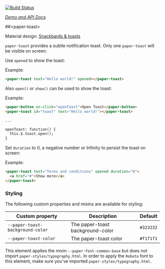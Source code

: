 
<!---

This README is automatically generated from the comments in these files:
paper-toast.html

Edit those files, and our readme bot will duplicate them over here!
Edit this file, and the bot will squash your changes :)

The bot does some handling of markdown. Please file a bug if it does the wrong
thing! https://github.com/PolymerLabs/tedium/issues

-->

[![Build Status](https://travis-ci.org/PolymerElements/paper-toast.svg?branch=master)](https://travis-ci.org/PolymerElements/paper-toast)

_[Demo and API Docs](https://elements.polymer-project.org/elements/paper-toast)_


##&lt;paper-toast&gt;

Material design: [Snackbards & toasts](https://www.google.com/design/spec/components/snackbars-toasts.html)

`paper-toast` provides a subtle notification toast. Only one `paper-toast` will
be visible on screen.

Use `opened` to show the toast:

Example:

```html
<paper-toast text="Hello world!" opened></paper-toast>
```

Also `open()` or `show()` can be used to show the toast:

Example:

```html
<paper-button on-click="openToast">Open Toast</paper-button>
<paper-toast id="toast" text="Hello world!"></paper-toast>

...

openToast: function() {
  this.$.toast.open();
}
```

Set `duration` to 0, a negative number or Infinity to persist the toast on screen:

Example:

```html
<paper-toast text="Terms and conditions" opened duration="0">
  <a href="#">Show more</a>
</paper-toast>
```

### Styling

The following custom properties and mixins are available for styling:

| Custom property | Description | Default |
| --- | --- | --- |
| `--paper-toast-background-color` | The paper-toast background-color | `#323232` |
| `--paper-toast-color` | The paper-toast color | `#f1f1f1` |

This element applies the mixin `--paper-font-common-base` but does not import `paper-styles/typography.html`.
In order to apply the `Roboto` font to this element, make sure you've imported `paper-styles/typography.html`.


